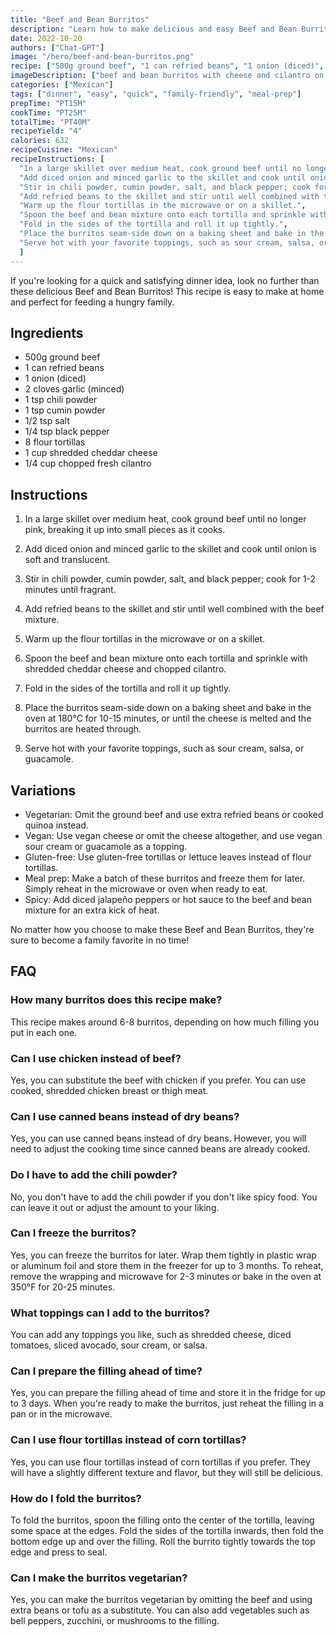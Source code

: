 ```yaml
---
title: "Beef and Bean Burritos"
description: "Learn how to make delicious and easy Beef and Bean Burritos right at home with this simple recipe. Perfect for a quick and satisfying dinner!"
date: 2022-10-20
authors: ["Chat-GPT"]
image: "/hero/beef-and-bean-burritos.png"
recipe: ["500g ground beef", "1 can refried beans", "1 onion (diced)", "2 cloves garlic (minced)", "1 tsp chili powder", "1 tsp cumin powder", "1/2 tsp salt", "1/4 tsp black pepper", "8 flour tortillas", "1 cup shredded cheddar cheese", "1/4 cup chopped fresh cilantro"]
imageDescription: ["beef and bean burritos with cheese and cilantro on top"]
categories: ["Mexican"]
tags: ["dinner", "easy", "quick", "family-friendly", "meal-prep"]
prepTime: "PT15M"
cookTime: "PT25M"
totalTime: "PT40M"
recipeYield: "4"
calories: 632
recipeCuisine: "Mexican"
recipeInstructions: [
  "In a large skillet over medium heat, cook ground beef until no longer pink, breaking it up into small pieces as it cooks.",
  "Add diced onion and minced garlic to the skillet and cook until onion is soft and translucent.",
  "Stir in chili powder, cumin powder, salt, and black pepper; cook for 1-2 minutes until fragrant.",
  "Add refried beans to the skillet and stir until well combined with the beef mixture.",
  "Warm up the flour tortillas in the microwave or on a skillet.",
  "Spoon the beef and bean mixture onto each tortilla and sprinkle with shredded cheddar cheese and chopped cilantro.",
  "Fold in the sides of the tortilla and roll it up tightly.",
  "Place the burritos seam-side down on a baking sheet and bake in the oven at 180°C for 10-15 minutes, or until the cheese is melted and the burritos are heated through.",
  "Serve hot with your favorite toppings, such as sour cream, salsa, or guacamole."
  ]
---
```


If you're looking for a quick and satisfying dinner idea, look no further than these delicious Beef and Bean Burritos! This recipe is easy to make at home and perfect for feeding a hungry family.

## Ingredients

- 500g ground beef
- 1 can refried beans
- 1 onion (diced)
- 2 cloves garlic (minced)
- 1 tsp chili powder
- 1 tsp cumin powder
- 1/2 tsp salt
- 1/4 tsp black pepper
- 8 flour tortillas
- 1 cup shredded cheddar cheese
- 1/4 cup chopped fresh cilantro

## Instructions

1. In a large skillet over medium heat, cook ground beef until no longer pink, breaking it up into small pieces as it cooks.

2. Add diced onion and minced garlic to the skillet and cook until onion is soft and translucent.

3. Stir in chili powder, cumin powder, salt, and black pepper; cook for 1-2 minutes until fragrant.

4. Add refried beans to the skillet and stir until well combined with the beef mixture.

5. Warm up the flour tortillas in the microwave or on a skillet.

6. Spoon the beef and bean mixture onto each tortilla and sprinkle with shredded cheddar cheese and chopped cilantro.

7. Fold in the sides of the tortilla and roll it up tightly.

8. Place the burritos seam-side down on a baking sheet and bake in the oven at 180°C for 10-15 minutes, or until the cheese is melted and the burritos are heated through.

9. Serve hot with your favorite toppings, such as sour cream, salsa, or guacamole.

## Variations

- Vegetarian: Omit the ground beef and use extra refried beans or cooked quinoa instead.
- Vegan: Use vegan cheese or omit the cheese altogether, and use vegan sour cream or guacamole as a topping.
- Gluten-free: Use gluten-free tortillas or lettuce leaves instead of flour tortillas.
- Meal prep: Make a batch of these burritos and freeze them for later. Simply reheat in the microwave or oven when ready to eat.
- Spicy: Add diced jalapeño peppers or hot sauce to the beef and bean mixture for an extra kick of heat.

No matter how you choose to make these Beef and Bean Burritos, they're sure to become a family favorite in no time!

## FAQ

### How many burritos does this recipe make?

This recipe makes around 6-8 burritos, depending on how much filling you put in each one.

### Can I use chicken instead of beef?

Yes, you can substitute the beef with chicken if you prefer. You can use cooked, shredded chicken breast or thigh meat.

### Can I use canned beans instead of dry beans?

Yes, you can use canned beans instead of dry beans. However, you will need to adjust the cooking time since canned beans are already cooked.

### Do I have to add the chili powder?

No, you don't have to add the chili powder if you don't like spicy food. You can leave it out or adjust the amount to your liking.

### Can I freeze the burritos?

Yes, you can freeze the burritos for later. Wrap them tightly in plastic wrap or aluminum foil and store them in the freezer for up to 3 months. To reheat, remove the wrapping and microwave for 2-3 minutes or bake in the oven at 350°F for 20-25 minutes.

### What toppings can I add to the burritos?

You can add any toppings you like, such as shredded cheese, diced tomatoes, sliced avocado, sour cream, or salsa.

### Can I prepare the filling ahead of time?

Yes, you can prepare the filling ahead of time and store it in the fridge for up to 3 days. When you're ready to make the burritos, just reheat the filling in a pan or in the microwave.

### Can I use flour tortillas instead of corn tortillas?

Yes, you can use flour tortillas instead of corn tortillas if you prefer. They will have a slightly different texture and flavor, but they will still be delicious.

### How do I fold the burritos?

To fold the burritos, spoon the filling onto the center of the tortilla, leaving some space at the edges. Fold the sides of the tortilla inwards, then fold the bottom edge up and over the filling. Roll the burrito tightly towards the top edge and press to seal.

### Can I make the burritos vegetarian?

Yes, you can make the burritos vegetarian by omitting the beef and using extra beans or tofu as a substitute. You can also add vegetables such as bell peppers, zucchini, or mushrooms to the filling.